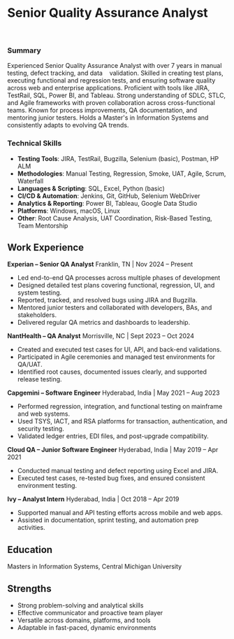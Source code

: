 

# Senior Quality Assurance Analyst
   
### Summary

Experienced Senior Quality Assurance Analyst with over 7 years in manual testing, defect tracking, and data    validation. Skilled in creating test plans, executing functional and regression tests, and ensuring software quality across web and enterprise applications. Proficient with tools like JIRA, TestRail, SQL, Power BI, and Tableau. Strong understanding of SDLC, STLC, and Agile frameworks with proven collaboration across cross-functional teams. Known for process improvements, QA documentation, and mentoring junior testers. Holds a Master's in Information Systems and consistently adapts to evolving QA trends.

### Technical Skills

- **Testing Tools**: JIRA, TestRail, Bugzilla, Selenium (basic), Postman, HP ALM
- **Methodologies**: Manual Testing, Regression, Smoke, UAT, Agile, Scrum, Waterfall
- **Languages & Scripting**: SQL, Excel, Python (basic)
- **CI/CD & Automation**: Jenkins, Git, GitHub, Selenium WebDriver
- **Analytics & Reporting**: Power BI, Tableau, Google Data Studio
- **Platforms**: Windows, macOS, Linux
- **Other**: Root Cause Analysis, UAT Coordination, Risk-Based Testing, Team Mentorship

## Work Experience

**Experian – Senior QA Analyst** 
Franklin, TN | Nov 2024 – Present

- Led end-to-end QA processes across multiple phases of development
- Designed detailed test plans covering functional, regression, UI, and system testing.
- Reported, tracked, and resolved bugs using JIRA and Bugzilla.
- Mentored junior testers and collaborated with developers, BAs, and stakeholders.
- Delivered regular QA metrics and dashboards to leadership.

**NantHealth – QA Analyst**
Morrisville, NC | Sept 2023 – Oct 2024

- Created and executed test cases for UI, API, and back-end validations.
- Participated in Agile ceremonies and managed test environments for QA/UAT.
- Identified root causes, documented issues clearly, and supported release testing.

**Capgemini – Software Engineer**
Hyderabad, India | May 2021 – Aug 2023

- Performed regression, integration, and functional testing on mainframe and web systems.
- Used TSYS, IACT, and RSA platforms for transaction, authentication, and security testing.
- Validated ledger entries, EDI files, and post-upgrade compatibility.

**Cloud QA – Junior Software Engineer**
Hyderabad, India | May 2019 – Apr 2021

- Conducted manual testing and defect reporting using Excel and JIRA.
- Executed test cases, re-tested bug fixes, and ensured consistent environment testing.

**Ivy – Analyst Intern**
Hyderabad, India | Oct 2018 – Apr 2019

- Supported manual and API testing efforts across mobile and web apps.
- Assisted in documentation, sprint testing, and automation prep activities.



## Education

Masters in Information Systems, Central Michigan University

## Strengths

- Strong problem-solving and analytical skills
- Effective communicator and proactive team player
- Versatile across domains, platforms, and tools
- Adaptable in fast-paced, dynamic environments


   




